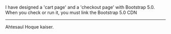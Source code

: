 
I have designed a 'cart page' and a 'checkout page' with Bootstrap 5.0. When you check or run it, you must link the Bootstrap 5.0 CDN

------------------------
Ahtesaul Hoque kaiser.